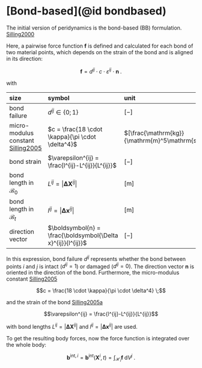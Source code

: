 # [Bond-based](@id bondbased)

The initial version of peridynamics is the bond-based (BB) formulation. [Silling2000](@cite)

Here, a pairwise force function $\boldsymbol{f}$ is defined and calculated for each bond of two material points, which depends on the strain of the bond and is aligned in its direction: 

```math
 \boldsymbol{f} = d^{ij} \cdot c \cdot \varepsilon^{ij} \cdot \boldsymbol{n} \; .
```

with

| size | symbol |      unit |
|:--------|:-------------|:------------|
| bond failure |      $d^{ij} \in \{0;1\}$      | $[-]$ |
| micro-modulus constant [Silling2005](@cite) |  $c = \frac{18 \cdot \kappa}{\pi \cdot \delta^4}$ | $[\frac{\mathrm{kg}}{\mathrm{m}^5\mathrm{s}^2}]$ |
| bond strain | $\varepsilon^{ij} = \frac{l^{ij}-L^{ij}}{L^{ij}}$ |      $[-]$ |
| bond length in $\mathcal{B}_0$ |      $L^{ij} =\left\|\boldsymbol{\Delta X}^{ij}\right\|$     | $[\mathrm{m}]$ |
| bond length in $\mathcal{B}_t$ |      $l^{ij} =\left\|\boldsymbol{\Delta x}^{ij}\right\|$     | $[\mathrm{m}]$ |
| direction vector |      $\boldsymbol{n} = \frac{\boldsymbol{\Delta x}^{ij}}{l^{ij}}$      | $[-]$ |

In this expression, bond failure $d^{ij}$ represents whether the bond between points $i$ and $j$ is intact ($d^{ij}=1$)
or damaged ($d^{ij}=0$). The direction vector $\boldsymbol{n}$ is oriented in the direction of the bond. 
Furthermore, the micro-modulus constant [Silling2005](@cite)
```math
c = \frac{18 \cdot \kappa}{\pi \cdot \delta^4} \;
```
and the strain of the bond [Silling2005a](@cite)
```math
\varepsilon^{ij} = \frac{l^{ij}-L^{ij}}{L^{ij}}
``` 
with bond lengths $L^{ij} =\left|\boldsymbol{\Delta X}^{ij}\right|$ and $l^{ij} =\left|\boldsymbol{\Delta x}^{ij}\right|$ are used.

To get the resulting body forces, now the force function is integrated over the whole body:

```math
\boldsymbol{b}^{\mathrm{int},i} = \boldsymbol{b}^{\mathrm{int}} (\boldsymbol{X} ^ {i} , t) = \int_{\mathcal{H}_i} \boldsymbol{f} \; \mathrm{d}V^j \; .
```

